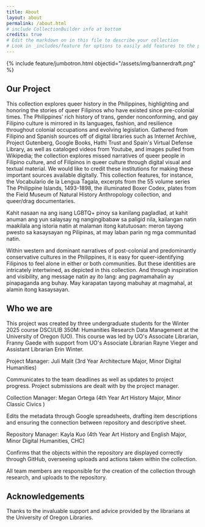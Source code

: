 ```yaml
---
title: About
layout: about
permalink: /about.html
# include CollectionBuilder info at bottom
credits: true
# Edit the markdown on in this file to describe your collection
# Look in _includes/feature for options to easily add features to the page
---
```


{% include feature/jumbotron.html objectid="/assets/img/bannerdraft.png" %}

## Our Project
This collection explores queer history in the Philippines, highlighting and honoring the stories of queer Filipinos who have existed since pre-colonial times. The Philippines’ rich history of trans, gender nonconforming, and gay Filipino culture is mirrored in its languages, fashion, and resilience throughout colonial occupations and evolving legislation. Gathered from Filipino and Spanish sources off of digital libraries such as Internet Archive, Project Gutenberg, Google Books, Hathi Trust and Spain's Virtual Defense Library, as well as cataloged videos from Youtube, and images pulled from Wikipedia; the collection explores missed narratives of queer people in Filipino culture, and of Filipinos in queer culture through digital visual and textual material. We would like to credit these institutions for making these important sources available digitally. This collection features, for instance, the Vocabulario de la Lengua Tagala, excerpts from the 55 volume series The Philippine Islands, 1493-1898, the illuminated Boxer Codex, plates from the Field Museum of Natural History Anthropology collection, and queer/drag documentaries.

Kahit nasaan na ang isang LGBTQ+ pinoy sa kanilang pagladlad, at kahit anuman ang yun salaysay ng nangingibabaw sa paligid nila, kailangan natin maakilala ang istoria natin at malaman itong katutuosan: meron tayong pwesto sa kasaysayan ng Pilipinas, at may laban parin ng mga communitad natin.

Within western and dominant narratives of post-colonial and predominantly conservative cultures in the Philippines, it is easy for queer-identifying Filipinos to feel alone in either or both communities. But these identities are intricately intertwined, as depicted in this collection. And through inspiration and visibility, ang message natin ay ito lang: ang pagmamahalin ay pinapaganda ang buhay. May karapatan tayong mabuhay at magmahal, at alamin itong kasaysayan.

## Who we are
This project was created by three undergraduate students for the Winter 2025 course DSCI/LIB 350M: Humanities Research Data Management at the University of Oregon (UO). This course was led by UO's Associate Librarian, Franny Gaede with support from UO's Associate Librarian Rayne Vieger and Assistant Librarian Erin Winter. 

Project Manager: Juli Malit (3rd Year Architecture Major, Minor Digital Humanities)

Communicates to the team deadlines as well as updates to project progress. Project submissions are dealt with by the project manager.

Collection Manager: Megan Ortega (4th Year Art History Major, Minor Classic Civics )

Edits the metadata through Google spreadsheets, drafting item descriptions and ensuring the connection between repository and descriptive sheet.

Repository Manager: Kayla Kuo (4th Year Art History and English Major, Minor Digital Humanities, CHC)

Confirms that the objects within the repository are displayed correctly through GitHub, overseeing uploads and actions taken within the collection.

All team members are responsible for the creation of the collection through research, and uploads to the repository.

## Acknowledgements
Thanks to the invaluable support and advice provided by the librarians at the University of Oregon Libraries. 
